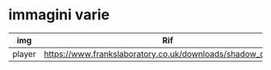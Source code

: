 # immagini varie

|img|Rif|
|-|-|
|player|https://www.frankslaboratory.co.uk/downloads/shadow_dog.png|
